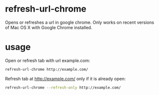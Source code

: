 # refresh-url-chrome

Opens or refreshes a url in google chrome. Only works on recent versions of Mac OS X with Google Chrome installed.

# usage

Open or refresh tab with url example.com:
```sh
refresh-url-chrome http://example.com/
```
Refresh tab at http://example.com/ only if it is already open:
```sh
refresh-url-chrome --refresh-only http://example.com/
```
